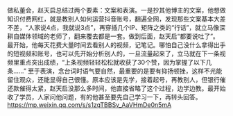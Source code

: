 做私董会，赵天启总结过两个要素：文案和表演。一是抄其他博主的文案，他想做知识付费网红，就是教别人如何运营抖音账号，翻遍全网，发现那些文案基本大差不差，“人家说4点，我就说3点”，再穿插几个IP、矩阵之类的“行话”，就立马像深耕自媒体领域的老师了，翻来覆去都是一套。做到后面，赵天启“都要说吐了”。
最开始，他每天花费大量时间去看别人的视频，记笔记。哪怕自己没什么拿得出手的短视频和账号，也可以先开始分析别人的，一旦流量起来了，立马就在下一条视频里重点突出成绩，“上条视频轻轻松松就收获了30个赞，因为掌握了以下几条......”
至于表演，念台词时语气要自然，最重要的是要有抑扬顿挫，这样不光能留住观众，还能显得自己很懂。原本应该是先学，接着起号，再教别人，但银行催还款催得太紧，赵天启没那么多时间，他直接省略了这个过程，边学边教。最开始收了学员，人家问他问题，有的他甚至要先自己学习一下，再转头回答。https://mp.weixin.qq.com/s/s1zqTBBSv_AaVHmDe0n5mA
